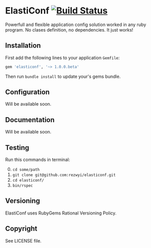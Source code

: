 ElastiConf [![Build Status](https://travis-ci.org/rezwyi/elasticonf.svg?branch=master)](https://travis-ci.org/rezwyi/elasticonf)
==========

Powerfull and flexible application config solution worked in any ruby program. No clases definition, no dependencies. It just works!

## Installation

First add the following lines to your application `Gemfile`:

``` ruby
gem 'elasticonf', '~> 1.0.0.beta'
```

Then run `bundle install` to update your's gems bundle.

## Configuration

Will be available soon.

## Documentation

Will be available soon.

## Testing

Run this commands in terminal:

0. `cd some/path`
0. `git clone git@github.com:rezwyi/elasticonf.git`
0. `cd elasticonf/`
0. `bin/rspec`

## Versioning

ElastiConf uses RubyGems Rational Versioning Policy.

## Copyright

See LICENSE file.
